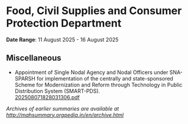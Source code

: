 # Food, Civil Supplies and Consumer Protection Department

**Date Range**: 11 August 2025 - 16 August 2025


## Miscellaneous
- Appointment of Single Nodal Agency and Nodal Officers under SNA-SPARSH  for implementation of the centrally and state-sponsored Scheme for Modernization and Reform through Technology in Public Distribution System (SMART-PDS).\
  [202508071828031306.pdf](https://gr.maharashtra.gov.in/Site/Upload/Government%20Resolutions/English/202508071828031306.pdf)


*Archives of earlier summaries are available at http://mahsummary.orgpedia.in/en/archive.html*